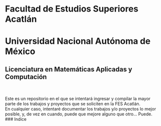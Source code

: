 # Facultad de Estudios Superiores Acatlán
# Universidad Nacional Autónoma de México
## Licenciatura en Matemáticas Aplicadas y Computación
<br>
<br>
Este es un repositorio en el que se intentará ingresar y compilar la mayor parte de los trabajos y proyectos que se soliciten en la FES Acatlán.
<br>
En cualquier caso, intentaré documentar los trabajos y/o proyectos lo mejor posible, y, de vez en cuando, puede que mejore alguno que otro... Puede.
<br>
### Indice